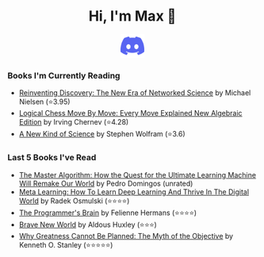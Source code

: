 <h1 align="center">Hi, I'm Max 👋</h1>

<p align="center">
  <a href="https://discordapp.com/channels/@me/USERID/694118037036466187">
    <img alt="Discord" title="Discord" height="48" width="48" src="assets/discordIcon.svg">
  </a>
</p>

### Books I'm Currently Reading

<!-- GOODREADS-LIST:START -->
- [Reinventing Discovery: The New Era of Networked Science](https://www.goodreads.com/review/show/4278115552?utm_medium=api&utm_source=rss) by Michael Nielsen (⭐️3.95)
- [Logical Chess Move By Move: Every Move Explained New Algebraic Edition](https://www.goodreads.com/review/show/4794855974?utm_medium=api&utm_source=rss) by Irving Chernev (⭐️4.28)
- [A New Kind of Science](https://www.goodreads.com/review/show/4668876684?utm_medium=api&utm_source=rss) by Stephen Wolfram (⭐️3.6)
<!-- GOODREADS-LIST:END -->
### Last 5 Books I've Read

<!-- GOODREADS-READ-LIST:START -->
- [The Master Algorithm: How the Quest for the Ultimate Learning Machine Will Remake Our World](https://www.goodreads.com/review/show/4849604364?utm_medium=api&utm_source=rss) by Pedro Domingos (unrated)
- [Meta Learning: How To Learn Deep Learning And Thrive In The Digital World](https://www.goodreads.com/review/show/4602963184?utm_medium=api&utm_source=rss) by Radek Osmulski (⭐⭐⭐⭐)
- [The Programmer&apos;s Brain](https://www.goodreads.com/review/show/4817939584?utm_medium=api&utm_source=rss) by Felienne Hermans (⭐⭐⭐⭐)
- [Brave New World](https://www.goodreads.com/review/show/4511315139?utm_medium=api&utm_source=rss) by Aldous Huxley (⭐⭐⭐)
- [Why Greatness Cannot Be Planned: The Myth of the Objective](https://www.goodreads.com/review/show/4807331884?utm_medium=api&utm_source=rss) by Kenneth O. Stanley (⭐⭐⭐⭐⭐)
<!-- GOODREADS-READ-LIST:END -->
